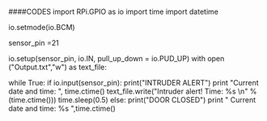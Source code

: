 ####CODES
import RPi.GPIO as io
import time 
import datetime 

io.setmode(io.BCM)

sensor_pin =21

io.setup(sensor_pin, io.IN, pull_up_down = io.PUD_UP)
with open ("Output.txt","w") as text_file:
  
   while True:
    if io.input(sensor_pin):
      print("INTRUDER ALERT")
      print "Current date and time: ", time.ctime()
      text_file.write("Intruder alert! Time: %s \n" %(time.ctime()))
      time.sleep(0.5)
    else:
      print("DOOR CLOSED")
      print " Current date and time: %s ",time.ctime()
      
      
      
      
     
